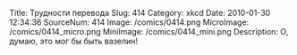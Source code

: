 Title: Трудности перевода 
Slug: 414 
Category: xkcd 
Date: 2010-01-30 12:34:36 
SourceNum: 414 
Image: /comics/0414.png 
MicroImage: /comics/0414_micro.png 
MiniImage: /comics/0414_mini.png 
Description: О, думаю, это мог бы быть вазелин! 


